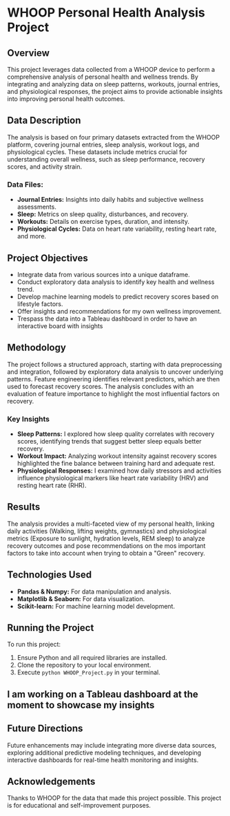 # WHOOP Personal Health Analysis Project

## Overview
This project leverages data collected from a WHOOP device to perform a comprehensive analysis of personal health and wellness trends. By integrating and analyzing data on sleep patterns, workouts, journal entries, and physiological responses, the project aims to provide actionable insights into improving personal health outcomes.

## Data Description
The analysis is based on four primary datasets extracted from the WHOOP platform, covering journal entries, sleep analysis, workout logs, and physiological cycles. These datasets include metrics crucial for understanding overall wellness, such as sleep performance, recovery scores, and activity strain.

### Data Files:
- **Journal Entries:** Insights into daily habits and subjective wellness assessments.
- **Sleep:** Metrics on sleep quality, disturbances, and recovery.
- **Workouts:** Details on exercise types, duration, and intensity.
- **Physiological Cycles:** Data on heart rate variability, resting heart rate, and more.

## Project Objectives
- Integrate data from various sources into a unique dataframe.
- Conduct exploratory data analysis to identify key health and wellness trend.
- Develop machine learning models to predict recovery scores based on lifestyle factors.
- Offer insights and recommendations for my own wellness improvement.
- Trespass the data into a Tableau dashboard in order to have an interactive board with insights

## Methodology
The project follows a structured approach, starting with data preprocessing and integration, followed by exploratory data analysis to uncover underlying patterns. Feature engineering identifies relevant predictors, which are then used to forecast recovery scores. The analysis concludes with an evaluation of feature importance to highlight the most influential factors on recovery.

### Key Insights

- **Sleep Patterns:** I explored how sleep quality correlates with recovery scores, identifying trends that suggest better sleep equals better recovery.
- **Workout Impact:** Analyzing workout intensity against recovery scores highlighted the fine balance between training hard and adequate rest.
- **Physiological Responses:** I examined how daily stressors and activities influence physiological markers like heart rate variability (HRV) and resting heart rate (RHR).

## Results
The analysis provides a multi-faceted view of my personal health, linking daily activities (Walking, lifting weights, gymnastics) and physiological metrics (Exposure to sunlight, hydration levels, REM sleep) to analyze recovery outcomes and pose recommendations on the mos important factors to take into account when trying to obtain a "Green" recovery.

## Technologies Used
- **Pandas & Numpy:** For data manipulation and analysis.
- **Matplotlib & Seaborn:** For data visualization.
- **Scikit-learn:** For machine learning model development.

## Running the Project
To run this project:
1. Ensure Python and all required libraries are installed.
2. Clone the repository to your local environment.
3. Execute `python WHOOP_Project.py` in your terminal.

## I am working on a Tableau dashboard at the moment to showcase my insights 

## Future Directions
Future enhancements may include integrating more diverse data sources, exploring additional predictive modeling techniques, and developing interactive dashboards for real-time health monitoring and insights.

## Acknowledgements
Thanks to WHOOP for the data that made this project possible. This project is for educational and self-improvement purposes.
